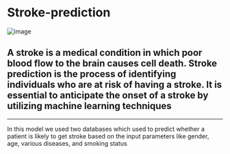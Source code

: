# Stroke-prediction

![image](https://github.com/osama-alani/Stroke-prediction/assets/133378136/902e8de9-8132-496a-a603-1e8f6af1b112)

## A stroke is a medical condition in which poor blood flow to the brain causes cell death. Stroke prediction is the process of identifying individuals who are at risk of having a stroke. It is essential to anticipate the onset of a stroke by utilizing machine learning techniques
---------------------
In this model we used two databases which  used to predict whether a patient is likely to get stroke based on the input parameters like gender, age, various diseases, and smoking status
